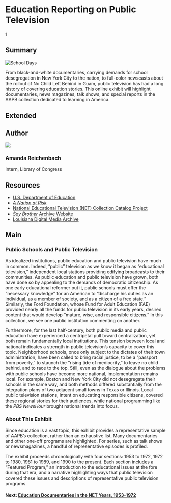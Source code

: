 # Education Reporting on Public Television

1

## Summary

![*School Days*](https://s3.amazonaws.com/americanarchive.org/exhibits/Classroom.JPG "School Days")

From black-and-white documentaries, carrying demands for school desegregation in New York City to the nation, to full-color newscasts about the rollout of No Child Left Behind in Guam, public television has had a long history of covering education stories. This online exhibit will highlight documentaries, news magazines, talk shows, and special reports in the AAPB collection dedicated to learning in America.

## Extended

## Author

<img class="img-circle pull-left" src="https://s3.amazonaws.com/americanarchive.org/staff/Reichenbach.jpg"/>

### Amanda Reichenbach
Intern, Library of Congress


## Resources

- [U.S. Department of Education](https://www.ed.gov/)
- [*A Nation at Risk*](https://www2.ed.gov/pubs/NatAtRisk/risk.html)
- [National Educational Television (NET) Collection Catalog Project](http://americanarchive.org/about-the-american-archive/projects/net-catalog)
- [*Say Brother* Archive Website](http://main.wgbh.org/saybrother/index.html)
- [Louisiana Digital Media Archive](http://www.ladigitalmedia.org/)

## Main

### Public Schools and Public Television

As idealized institutions, public education and public television have much in common. Indeed, “public” television as we know it began as “educational television,” independent local stations providing edifying broadcasts to their communities. As public education and public television have grown, both have done so by appealing to the demands of democratic citizenship. As one early educational reformer put it, public schools must offer the “necessary knowledge” for an American to “discharge his duties as an individual, as a member of society, and as a citizen of a free state.”  Similarly, the Ford Foundation, whose Fund for Adult Education (FAE) provided nearly all the funds for public television in its early years, desired content that would develop “mature, wise, and responsible citizens.”  In this collection, we see one public institution commenting on another.

Furthermore, for the last half-century, both public media and public education have experienced a centripetal pull toward centralization, yet both remain fundamentally local institutions. This tension between local and national indicates a strength in public television’s capacity to cover this topic. Neighborhood schools, once only subject to the dictates of their town administration, have been called to bring racial justice, to be a “passport from poverty,” to staunch the “rising tide of mediocrity,” to leave no child behind, and to race to the top. Still, even as the dialogue about the problems with public schools have become more national, implementation remains local. For example, Boston and New York City did not desegregate their schools in the same way, and both methods differed substantially from the integration plans of two adjacent small towns in Texas or Illinois. Local public television stations, intent on educating responsible citizens, covered these regional stories for their audiences, while national programming like the *PBS NewsHour* brought national trends into focus.


### About This Exhibit

Since education is a vast topic, this exhibit provides a representative sample of AAPB’s collection, rather than an exhaustive list. Many documentaries and other one-off programs are highlighted. For series, such as talk shows or newsmagazines, a handful of representative episodes is profiled.

The exhibit proceeds chronologically with four sections: 1953 to 1972, 1972 to 1980, 1981 to 1989, and 1990 to the present. Each section includes a “Featured Program,” an introduction to the educational issues at the fore during that era, and a narrative highlighting ways that public television covered these issues and descriptions of representative public television programs.



#### Next: [Education Documentaries in the NET Years, 1953-1972](/exhibits/education/education-documentaries-in-the-net-years-1953-1972.md)
